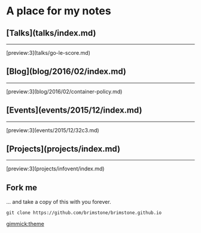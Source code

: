 A place for my notes
====================

<div class="row"><div class="col-md-6"><h2>[Talks](talks/index.md)</h2><hr>
[preview:3](talks/go-le-score.md)
</div><div class="col-md-6"><h2>[Blog](blog/2016/02/index.md)</h2><hr>
[preview:3](blog/2016/02/container-policy.md)
</div></div>
<div class="row"><div class="col-md-6"><h2>[Events](events/2015/12/index.md)</h2><hr>
[preview:3](events/2015/12/32c3.md)
</div><div class="col-md-6"><h2>[Projects](projects/index.md)</h2><hr>
[preview:3](projects/infovent/index.md)
</div></div>

Fork me
-------

... and take a copy of this with you forever.

	git clone https://github.com/brimstone/brimstone.github.io

[gimmick:theme](readable)

